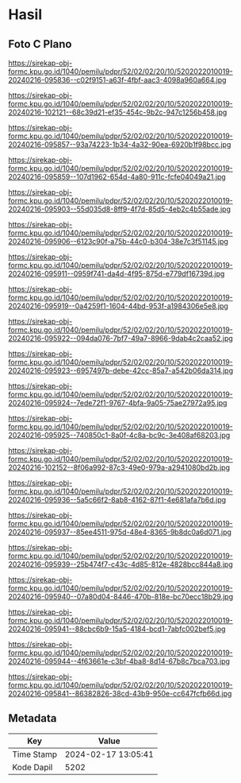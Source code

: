 # Hasil

## Foto C Plano

https://sirekap-obj-formc.kpu.go.id/1040/pemilu/pdpr/52/02/02/20/10/5202022010019-20240216-095836--c02f9151-a63f-4fbf-aac3-4098a960a664.jpg

https://sirekap-obj-formc.kpu.go.id/1040/pemilu/pdpr/52/02/02/20/10/5202022010019-20240216-102121--68c39d21-ef35-454c-9b2c-947c1256b458.jpg

https://sirekap-obj-formc.kpu.go.id/1040/pemilu/pdpr/52/02/02/20/10/5202022010019-20240216-095857--93a74223-1b34-4a32-90ea-6920b1f98bcc.jpg

https://sirekap-obj-formc.kpu.go.id/1040/pemilu/pdpr/52/02/02/20/10/5202022010019-20240216-095859--107d1962-654d-4a80-911c-fcfe04049a21.jpg

https://sirekap-obj-formc.kpu.go.id/1040/pemilu/pdpr/52/02/02/20/10/5202022010019-20240216-095903--55d035d8-8ff9-4f7d-85d5-4eb2c4b55ade.jpg

https://sirekap-obj-formc.kpu.go.id/1040/pemilu/pdpr/52/02/02/20/10/5202022010019-20240216-095906--6123c90f-a75b-44c0-b304-38e7c3f51145.jpg

https://sirekap-obj-formc.kpu.go.id/1040/pemilu/pdpr/52/02/02/20/10/5202022010019-20240216-095911--0959f741-da4d-4f95-875d-e779df16739d.jpg

https://sirekap-obj-formc.kpu.go.id/1040/pemilu/pdpr/52/02/02/20/10/5202022010019-20240216-095919--0a4259f1-1604-44bd-953f-a1984306e5e8.jpg

https://sirekap-obj-formc.kpu.go.id/1040/pemilu/pdpr/52/02/02/20/10/5202022010019-20240216-095922--094da076-7bf7-49a7-8966-9dab4c2caa52.jpg

https://sirekap-obj-formc.kpu.go.id/1040/pemilu/pdpr/52/02/02/20/10/5202022010019-20240216-095923--6957497b-debe-42cc-85a7-a542b06da314.jpg

https://sirekap-obj-formc.kpu.go.id/1040/pemilu/pdpr/52/02/02/20/10/5202022010019-20240216-095924--7ede72f1-9767-4bfa-9a05-75ae27972a95.jpg

https://sirekap-obj-formc.kpu.go.id/1040/pemilu/pdpr/52/02/02/20/10/5202022010019-20240216-095925--740850c1-8a0f-4c8a-bc9c-3e408af68203.jpg

https://sirekap-obj-formc.kpu.go.id/1040/pemilu/pdpr/52/02/02/20/10/5202022010019-20240216-102152--8f06a992-87c3-49e0-979a-a2941080bd2b.jpg

https://sirekap-obj-formc.kpu.go.id/1040/pemilu/pdpr/52/02/02/20/10/5202022010019-20240216-095936--5a5c66f2-8ab8-4162-87f1-4e681afa7b6d.jpg

https://sirekap-obj-formc.kpu.go.id/1040/pemilu/pdpr/52/02/02/20/10/5202022010019-20240216-095937--85ee4511-975d-48e4-8365-9b8dc0a6d071.jpg

https://sirekap-obj-formc.kpu.go.id/1040/pemilu/pdpr/52/02/02/20/10/5202022010019-20240216-095939--25b474f7-c43c-4d85-812e-4828bcc844a8.jpg

https://sirekap-obj-formc.kpu.go.id/1040/pemilu/pdpr/52/02/02/20/10/5202022010019-20240216-095940--07a80d04-8446-470b-818e-bc70ecc18b29.jpg

https://sirekap-obj-formc.kpu.go.id/1040/pemilu/pdpr/52/02/02/20/10/5202022010019-20240216-095941--88cbc6b9-15a5-4184-bcd1-7abfc002bef5.jpg

https://sirekap-obj-formc.kpu.go.id/1040/pemilu/pdpr/52/02/02/20/10/5202022010019-20240216-095944--4f63661e-c3bf-4ba8-8d14-67b8c7bca703.jpg

https://sirekap-obj-formc.kpu.go.id/1040/pemilu/pdpr/52/02/02/20/10/5202022010019-20240216-095841--86382826-38cd-43b9-950e-cc647fcfb66d.jpg


## Metadata

| Key        | Value               |
| ---------- | ------------------- |
| Time Stamp | 2024-02-17 13:05:41 |
| Kode Dapil | 5202                |



